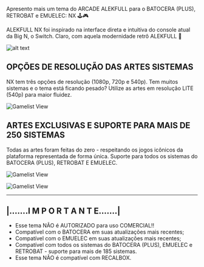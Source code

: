 Apresento mais um tema do ARCADE ALEKFULL para o BATOCERA (PLUS), RETROBAT e EMUELEC: NX 🕹️🎮

ALEKFULL NX foi inspirado na interface direta e intuitiva do console atual da Big N, o Switch.
Claro, com aquela modernidade retrô ALEKFULL 🤗

![alt text](https://i.imgur.com/bXwTTWs.jpg)


OPÇÕES DE RESOLUÇÃO DAS ARTES SISTEMAS
--------------------------------------------------------------------
NX tem três opções de resolução (1080p, 720p e 540p).
Tem muitos sistemas e o tema está ficando pesado? Utilize as artes em resolução LITE (540p) para maior fluidez.

![Gamelist View](https://i.imgur.com/HPEZ4Ou.jpg)

ARTES EXCLUSIVAS E SUPORTE PARA MAIS DE 250 SISTEMAS
--------------------------------------------------------------------
Todas as artes foram feitas do zero - respeitando os jogos icônicos da plataforma representada de forma única.
Suporte para todos os sistemas do BATOCERA (PLUS), RETROBAT E EMUELEC.

![Gamelist View](https://i.imgur.com/2rlPHCg.jpg)

![Gamelist View](https://i.imgur.com/por02tj.jpg)


--------------------------------------------------------------
|.......I M P O R T A N T E.......|
---------------------------------------------------------------
* Esse tema NÃO é AUTORIZADO para uso COMERCIAL!!
* Compatível com o BATOCERA em suas atualizações mais recentes;
* Compatível com o EMUELEC em suas atualizações mais recentes;
* Compatível com todos os sistemas do BATOCERA (PLUS), EMUELEC e RETROBAT - suporte para mais de 185 sistemas.
* Esse tema NÃO é compatível com RECALBOX.
